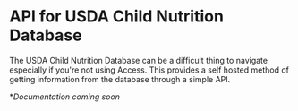 # API for USDA Child Nutrition Database
The USDA Child Nutrition Database can be a difficult thing to navigate especially if you're not using Access. This provides a self hosted method of getting information from the database through a simple API.

**Documentation coming soon*
